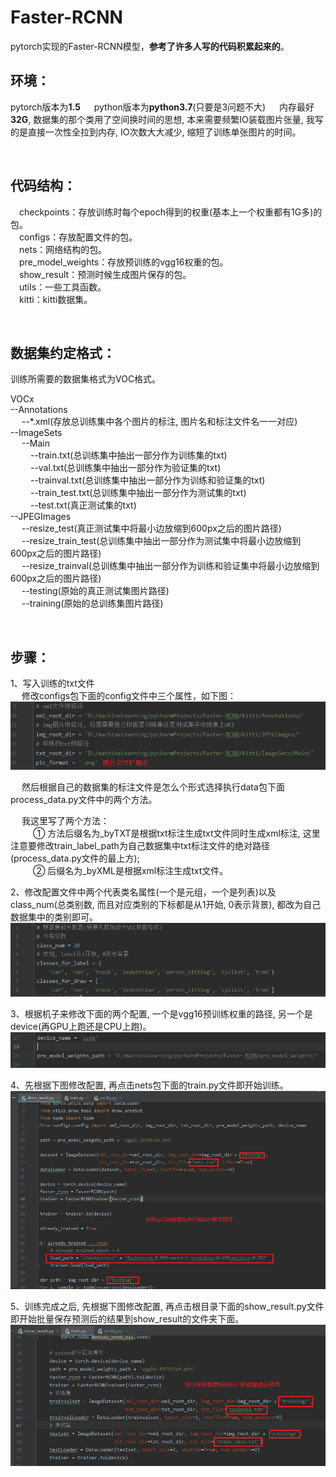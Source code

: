# Faster-RCNN
pytorch实现的Faster-RCNN模型，**参考了许多人写的代码积累起来的**。

## 环境：
pytorch版本为**1.5**   &ensp;&ensp;
python版本为**python3.7**(只要是3问题不大)  &ensp;&ensp;
内存最好**32G**, 数据集的那个类用了空间换时间的思想, 本来需要频繁IO装载图片张量, 我写的是直接一次性全拉到内存, IO次数大大减少, 缩短了训练单张图片的时间。

<br>

## 代码结构：
&ensp;&ensp;checkpoints：存放训练时每个epoch得到的权重(基本上一个权重都有1G多)的包。  <br>
&ensp;&ensp;configs：存放配置文件的包。 <br>
&ensp;&ensp;nets：网络结构的包。  <br>
&ensp;&ensp;pre_model_weights：存放预训练的vgg16权重的包。  <br>
&ensp;&ensp;show_result：预测时候生成图片保存的包。 <br>
&ensp;&ensp;utils：一些工具函数。 <br>
&ensp;&ensp;kitti：kitti数据集。 <br>

<br>

## 数据集约定格式：  <br>
训练所需要的数据集格式为VOC格式。 <br>

VOCx  <br>
--Annotations <br>
&ensp;&ensp;  --*.xml(存放总训练集中各个图片的标注, 图片名和标注文件名一一对应)  <br>
--ImageSets <br>
&ensp;&ensp;  --Main  <br>
&ensp;&ensp;&ensp;&ensp;    --train.txt(总训练集中抽出一部分作为训练集的txt)  <br>
&ensp;&ensp;&ensp;&ensp;    --val.txt(总训练集中抽出一部分作为验证集的txt)  <br>
&ensp;&ensp;&ensp;&ensp;    --trainval.txt(总训练集中抽出一部分作为训练和验证集的txt)  <br>
&ensp;&ensp;&ensp;&ensp;    --train_test.txt(总训练集中抽出一部分作为测试集的txt) <br>
&ensp;&ensp;&ensp;&ensp;    --test.txt(真正测试集的txt) <br>
--JPEGImages  <br>
&ensp;&ensp;  --resize_test(真正测试集中将最小边放缩到600px之后的图片路径)  <br>
&ensp;&ensp;  --resize_train_test(总训练集中抽出一部分作为测试集中将最小边放缩到600px之后的图片路径)  <br>
&ensp;&ensp;  --resize_trainval(总训练集中抽出一部分作为训练和验证集中将最小边放缩到600px之后的图片路径) <br>
&ensp;&ensp;  --testing(原始的真正测试集图片路径) <br>
&ensp;&ensp;  --training(原始的总训练集图片路径) <br>
  
<br>
  
## 步骤： <br>
1、写入训练的txt文件  <br>
&ensp;&ensp; 修改configs包下面的config文件中三个属性，如下图： <br>
![image](https://github.com/xiguanlezz/Faster-RCNN/blob/master/img_for_readme/img1.png)


&ensp;&ensp; 然后根据自己的数据集的标注文件是怎么个形式选择执行data包下面process_data.py文件中的两个方法。  <br>

&ensp;&ensp; 我这里写了两个方法：  <br>
&ensp;&ensp; &ensp;&ensp; ① 方法后缀名为_byTXT是根据txt标注生成txt文件同时生成xml标注, 这里注意要修改train_label_path为自己数据集中txt标注文件的绝对路径(process_data.py文件的最上方); <br> 
&ensp;&ensp; &ensp;&ensp; ② 后缀名为_byXML是根据xml标注生成txt文件。  <br>

2、修改配置文件中两个代表类名属性(一个是元组，一个是列表)以及class_num(总类别数, 而且对应类别的下标都是从1开始, 0表示背景), 都改为自己数据集中的类别即可。 <br>
![image](https://github.com/xiguanlezz/Faster-RCNN/blob/master/img_for_readme/img2.png)

3、根据机子来修改下面的两个配置, 一个是vgg16预训练权重的路径, 另一个是device(再GPU上跑还是CPU上跑)。  <br>
![image](https://github.com/xiguanlezz/Faster-RCNN/blob/master/img_for_readme/img3.png)

4、先根据下图修改配置, 再点击nets包下面的train.py文件即开始训练。  <br>
![image](https://github.com/xiguanlezz/Faster-RCNN/blob/master/img_for_readme/img4.png)


5、训练完成之后, 先根据下图修改配置, 再点击根目录下面的show_result.py文件即开始批量保存预测后的结果到show_result的文件夹下面。  <br>
![image](https://github.com/xiguanlezz/Faster-RCNN/blob/master/img_for_readme/img5.png)










  
  
